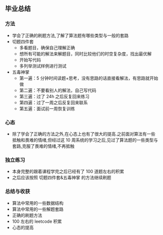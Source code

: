 ## 毕业总结

### 方法
   + 学会了正确的刷题方法,了解了算法题有哪些类型与一般的套路
   + 切题四件套
      + 多看题目，确保自己理解正确
      + 想所有可能的解法来解题目，同时比较他们的时空复杂度，找出最优解
      + 开始写代码
      + 多列举测试样例进行测试
   + 五毒神掌
      + 第一遍：5 分钟时间读题+思考，没有思路的话直接看解法，有思路就开始做
      + 第二遍：不要看别人的解法，自己写代码
      + 第三遍：过了 24h 之后反复回来练习
      + 第四遍：过了一周之后反复回来联系
      + 第五遍：面试前一周恢复训练

### 心态
+ 除了学会了正确的方法之外,在心态上也有了很大的提高.之前面对算法有一些抵触和畏难的情绪,但经过这 10 周系统的学习之后,见过了算法题的一些类型与套路,克服了畏难的情绪,不再抵触

### 独立练习
   + 本身完整的跟着课程学完之后已经有了 100 道题左右的积累
   + 之后应该按照 切题四件套&五毒神掌 的方法继续刷题

### 总结与收获
   + 算法中常用的一些数据结构
   + 算法中常用的一些解题套路
   + 正确的刷题方法
   + 100 左右的 leetcode 积累
   + 心态的提高